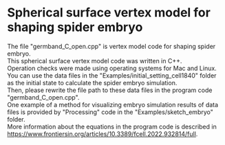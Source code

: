 # Spherical surface vertex model for shaping spider embryo
The file "germband_C_open.cpp" is vertex model code for shaping spider embryo.  
This spherical surface vertex model code was written in C++.  
Operation checks were made using operating systems for Mac and Linux.  
You can use the data files in the "Examples/initial_setting_cell1840" folder as the initial state to calculate the spider embryo simulation.  
Then, please rewrite the file path to these data files in the program code "germband_C_open.cpp".  
One example of a method for visualizing embryo simulation results of data files is provided by "Processing" code in the "Examples/sketch_embryo" folder.  
More information about the equations in the program code is described in https://www.frontiersin.org/articles/10.3389/fcell.2022.932814/full.
